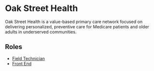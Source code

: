 # Oak Street Health

Oak Street Health is a value-based primary care network focused on delivering personalized, preventive care for Medicare patients and older adults in underserved communities.

## Roles

- [Field Technician](../roles/2024_03_OAK_ST_HEALTH_FIELD_TECHNICIAN.md)
- [Front End](../roles/2024_03_OAK_ST_HEALTH_FRONT_END.md)
